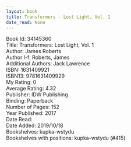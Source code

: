 ```yaml
---
layout: book
title: Transformers - Lost Light, Vol. 1
date_read: None
---
```


Book Id: 34145360<br />
Title: Transformers: Lost Light, Vol. 1<br />
Author: James Roberts<br />
Author l-f: Roberts, James<br />
Additional Authors: Jack Lawrence<br />
ISBN: 1631409921<br />
ISBN13: 9781631409929<br />
My Rating: 0<br />
Average Rating: 4.32<br />
Publisher: IDW Publishing<br />
Binding: Paperback<br />
Number of Pages: 152<br />
Year Published: 2017<br />
Date Read: <br />
Date Added: 2019/10/18<br />
Bookshelves: kupka-wstydu<br />
Bookshelves with positions: kupka-wstydu (#415)<br />

